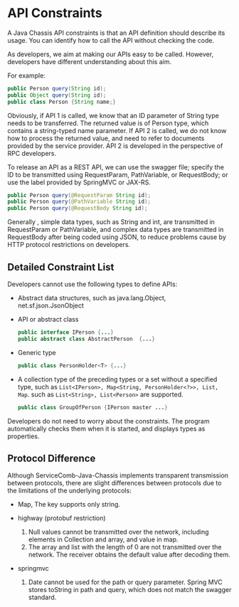 # API Constraints
A Java Chassis API constraints is that an API definition should describe its usage. You can identify how to call the API without checking the code.

As developers, we aim at making our APIs easy to be called. However, developers have different understanding about this aim.

For example:

```java
public Person query(String id);
public Object query(String id);
public class Person {String name;}
```

Obviously, if API 1 is called, we know that an ID parameter of String type needs to be transferred. The returned value is of Person type, which contains a string-typed name parameter. If API 2 is called, we do not know how to process the returned value, and need to refer to documents provided by the service provider. API 2 is developed in the perspective of RPC developers.

To release an API as a REST API, we can use the swagger file; specify the ID to be transmitted using RequestParam, PathVariable, or RequestBody; or use the label provided by SpringMVC or JAX-RS.

```java
public Person query(@RequestParam String id); 
public Person query(@PathVariable String id); 
public Person query(@RequestBody String id); 
```



Generally , simple data types, such as String and int, are transmitted in RequestParam or PathVariable, and complex data types are transmitted in RequestBody after being coded using JSON, to reduce problems cause by HTTP protocol restrictions on developers.

## Detailed Constraint List 
Developers cannot use the following types to define APIs:

* Abstract data structures, such as  java.lang.Object, net.sf.json.JsonObject
* API or abstract class
   ```java
   public interface IPerson {...}
   public abstract class AbstractPerson  {...}
   ```
* Generic type
   ```java
   public class PersonHolder<T> {...}
   ```
* A collection type of the preceding types or a set without a specified type, such as `List<IPerson>, Map<String, PersonHolder<?>>, List, Map`. such as `List<String>, List<Person>` are supported.

   ```java
   public class GroupOfPerson {IPerson master ...}
   ```


Developers do not need to worry about the constraints. The program automatically checks them when it is started, and displays types as properties.

## Protocol Difference 
Although ServiceComb-Java-Chassis implements transparent transmission between protocols, there are slight differences between protocols due to the limitations of the underlying protocols:

* Map, The key supports only string.

* highway (protobuf restriction)
  1. Null values cannot be transmitted over the network, including elements in Collection and array, and value in map.
  2. The array and list with the length of 0 are not transmitted over the network. The receiver obtains the default value after decoding them.

* springmvc
  1. Date cannot be used for the path or query parameter. Spring MVC stores toString in path and query, which does not match the swagger standard.
